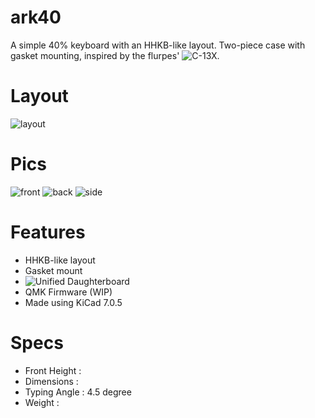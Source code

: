 # ark40
A simple 40% keyboard with an HHKB-like layout. Two-piece case with gasket mounting, inspired by the flurpes' ![C-13X](https://github.com/flurples/C-13X).

# Layout
![layout](https://i.imgur.com/93DkxnP.png)

# Pics
![front](https://github.com/Arko9699/ark40/blob/main/pics/front.png)
![back](https://github.com/Arko9699/ark40/blob/main/pics/butt.png)
![side](https://github.com/Arko9699/ark40/blob/main/pics/ark40_side.png)
# Features
* HHKB-like layout
* Gasket mount
* ![Unified Daughterboard](https://unified-daughterboard.github.io)
* QMK Firmware (WIP)
* Made using KiCad 7.0.5

# Specs
* Front Height :
* Dimensions :
* Typing Angle : 4.5 degree
* Weight : 
